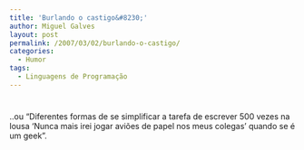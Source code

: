 ```yaml
---
title: 'Burlando o castigo&#8230;'
author: Miguel Galves
layout: post
permalink: /2007/03/02/burlando-o-castigo/
categories:
  - Humor
tags:
  - Linguagens de Programação
---
```

# 

..ou “Diferentes formas de se simplificar a tarefa de escrever 500 vezes na lousa ‘Nunca mais irei jogar aviões de papel nos meus colegas’ quando se é um geek”.


